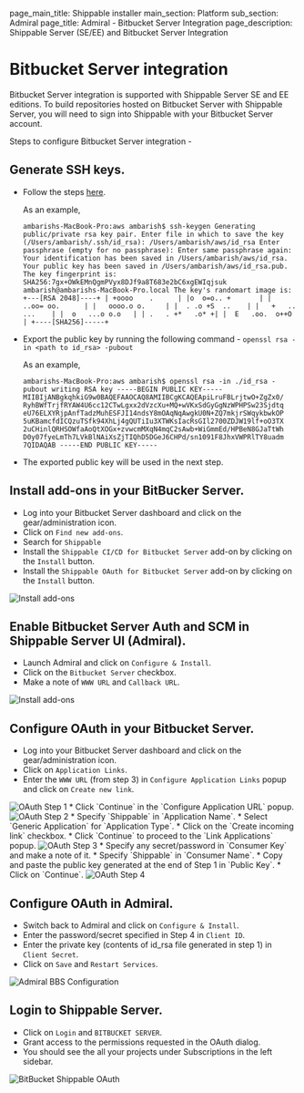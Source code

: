 page_main_title: Shippable installer
main_section: Platform
sub_section: Admiral
page_title: Admiral - Bitbucket Server Integration
page_description: Shippable Server (SE/EE) and Bitbucket Server Integration

# Bitbucket Server integration

Bitbucket Server integration is supported with Shippable Server SE and EE editions. To build repositories
hosted on Bitbucket Server with Shippable Server, you will need to sign into Shippable with your Bitbucket
Server account.

Steps to configure Bitbucket Server integration -

## Generate SSH keys.

  * Follow the steps [here](https://confluence.atlassian.com/bitbucketserver/creating-ssh-keys-776639788.html).

    As an example,

    `
    ambarishs-MacBook-Pro:aws ambarish$ ssh-keygen
    Generating public/private rsa key pair.
    Enter file in which to save the key (/Users/ambarish/.ssh/id_rsa): /Users/ambarish/aws/id_rsa
    Enter passphrase (empty for no passphrase):
    Enter same passphrase again:
    Your identification has been saved in /Users/ambarish/aws/id_rsa.
    Your public key has been saved in /Users/ambarish/aws/id_rsa.pub.
    The key fingerprint is:
    SHA256:7gx+OWkEMnQgmPVyx8DJf9a8T683e2bC6xgEWIqjsuk ambarish@ambarishs-MacBook-Pro.local
    The key's randomart image is:
    +---[RSA 2048]----+
    | +oooo    .      |
    |o  o=o.. +       |
    |  ..oo= oo.      |
    |   oooo.o o.     |
    |  . .o +S  ..    |
    |   +   .. ...    |
    |  o   ...o o.o   |
    | .   . +*   .o* +|
    |  E   .oo.  o++O |
    +----[SHA256]-----+
    `

  * Export the public key by running the following command - `openssl rsa -in <path to id_rsa> -pubout`

    As an example,

    `
    ambarishs-MacBook-Pro:aws ambarish$ openssl rsa -in ./id_rsa -pubout
    writing RSA key
    -----BEGIN PUBLIC KEY-----
    MIIBIjANBgkqhkiG9w0BAQEFAAOCAQ8AMIIBCgKCAQEApiLruFBLrjtwO+ZgZx0/
    RyhBWfTrjfRYAW4U6cc12CTwLgxx2dVzcXu+MQ+wVKxSdGyGgNzWPHPSw23Sjdtq
    eU76ELXYRjpAnfTadzMuhESFJI14ndsY8mOAqNqAwgkU0N+ZQ7mkjrSWqykbwkOP
    5uKBamcfdICQzuTSfk94XhLj4gQUTiIu3XTWKsIacRsGIl2700ZDJW19lf+oO3TX
    2uCHinlQRHSOWfaAoQtXOGx+zvwcmMXqN4mqC2sAwb+WiGmmEd/HPBeN8GJaTtWh
    D0y07fyeLmTh7LVkBlNAiXsZjTIQhD5DGeJ6CHPd/sn1091F8JhxVWPRlTY8uadm
    7QIDAQAB
    -----END PUBLIC KEY-----
    `

  * The exported public key will be used in the next step.

## Install add-ons in your BitBucker Server.

  * Log into your Bitbucket Server dashboard and click on the gear/administration icon.
  * Click on `Find new add-ons`.
  * Search for `Shippable`
  * Install the `Shippable CI/CD for Bitbucket Server` add-on by clicking on the `Install` button.
  * Install the `Shippable OAuth for Bitbucket Server` add-on by clicking on the `Install` button.

  <img src="/images/platform/admiral/BBS-Addons.png" alt="Install add-ons">

## Enable Bitbucket Server Auth and SCM in Shippable Server UI (Admiral).

  * Launch Admiral and click on `Configure & Install`.
  * Click on the `Bitbucket Server` checkbox.
  * Make a note of `WWW URL` and `Callback URL`.

  <img src="/images/platform/admiral/BBS-SCM.png" alt="Install add-ons">

## Configure OAuth in your Bitbucket Server.

  * Log into your Bitbucket Server dashboard and click on the gear/administration icon.
  * Click on `Application Links`.
  * Enter the `WWW URL` (from step 3) in `Configure Application Links` popup and click on `Create new link`.

  <img src="/images/platform/admiral/BBS-OAuth-1.png" alt="OAuth Step 1">
  * Click `Continue` in the `Configure Application URL` popup.

  <img src="/images/platform/admiral/BBS-OAuth-2.png" alt="OAuth Step 2">
  * Specify `Shippable` in `Application Name`.
  * Select `Generic Application` for `Application Type`.
  * Click on the `Create incoming link` checkbox.
  * Click `Continue` to proceed to the `Link Applications` popup.

  <img src="/images/platform/admiral/BBS-OAuth-3.png" alt="OAuth Step 3">
  * Specify any secret/password in `Consumer Key` and make a note of it.
  * Specify `Shippable` in `Consumer Name`.
  * Copy and paste the public key generated at the end of Step 1 in `Public Key`.
  * Click on `Continue`.

  <img src="/images/platform/admiral/BBS-OAuth-4.png" alt="OAuth Step 4">

## Configure OAuth in Admiral.

  * Switch back to Admiral and click on `Configure & Install`.
  * Enter the password/secret specified in Step 4 in `Client ID`.
  * Enter the private key (contents of id_rsa file generated in step 1) in `Client Secret`.
  * Click on `Save` and `Restart Services`.

  <img src="/images/platform/admiral/Admiral-BBS.png" alt="Admiral BBS Configuration">

## Login to Shippable Server.
  * Click on `Login` and `BITBUCKET SERVER`.
  * Grant access to the permissions requested in the OAuth dialog.
  * You should see the all your projects under Subscriptions in the left sidebar.

  <img src="/images/platform/admiral/BBS-Shippable.png" alt="BitBucket Shippable OAuth">
  
